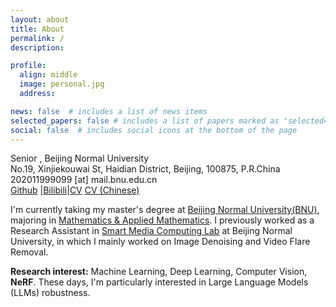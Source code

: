 ```yaml
---
layout: about
title: About
permalink: /
description: 

profile:
  align: middle
  image: personal.jpg
  address: 

news: false  # includes a list of news items
selected_papers: false # includes a list of papers marked as "selected={true}"
social: false  # includes social icons at the bottom of the page
---
```


Senior , Beijing Normal University<br>
No.19, Xinjiekouwai St, Haidian District, Beijing, 100875, P.R.China<br>
202011999099 [at] mail.bnu.edu.cn<br>
[Github](https://github.com/TianwenZhou) |[Bilibili](https://space.bilibili.com/207013776)|[CV](https://go.jd92.wang/cv) [CV (Chinese)](https://go.jd92.wang/cvchinese)

I'm currently taking my master's degree at [Beijing Normal University(BNU)](http://www.bnu.edu.cn/), majoring in [Mathematics & Applied Mathematics](http://math.bnu.edu.cn/). I previously worked as a Research Assistant in [Smart Media Computing Lab](https://vmcl.bnu.edu.cn/news/index.htm) at Beijing Normal University, in which I mainly worked on Image Denoising and Video Flare Removal.

**Research interest:** Machine Learning, Deep Learning, Computer Vision, **NeRF**. These days, I'm particularly interested in Large Language Models (LLMs) robustness.




